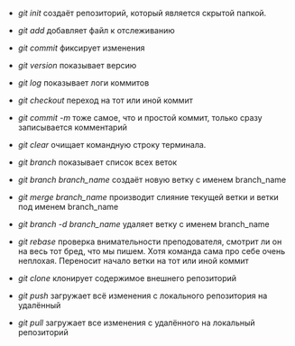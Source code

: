* *git init* создаёт репозиторий, который является скрытой папкой.

* *git add* добавляет файл к отслеживанию

* *git commit* фиксирует изменения

* *git version* показывает версию

* *git log* показывает логи коммитов

* *git checkout* переход на тот или иной коммит

* *git commit -m* тоже самое, что и простой коммит, только сразу записывается комментарий

* *git clear* очищает командную строку терминала.

* *git branch* показывает список всех веток

* *git branch branch_name* создаёт новую ветку с именем branch_name


* *git merge branch_name* производит слияние текущей ветки и ветки под именем branch_name

* *git branch -d branch_name* удаляет ветку с именем branch_name

* *git rebase* проверка внимательности преподователя, смотрит ли он на весь тот бред, что мы пишем. Хотя команда сама про себе очень неплохая. Переносит начало ветки на тот или иной коммит

* *git clone* клонирует содержимое внешнего репозиторий

* *git push* загружает всё изменения с локального репозитория на удалённый

* *git pull* загружает все изменения с удалённого на локальный репозиторий